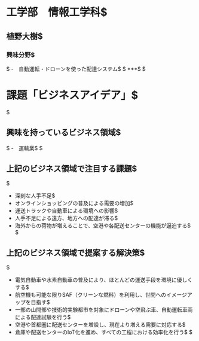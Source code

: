 # 工学部　情報工学科$
## 植野大樹$
### 興味分野$
$
-　自動運転・ドローンを使った配達システム$
$
***$
$
# 課題「ビジネスアイデア」$
$
## 興味を持っているビジネス領域$
$
-　運輸業$
$
## 上記のビジネス領域で注目する課題$
$
- 深刻な人手不足$
- オンラインショッピングの普及による需要の増加$
- 運送トラックや自動車による環境への影響$
- 人手不足による遠方、地方への配達が滞る$
- 海外からの荷物が増えることで、空港や各配送センターの機能が逼迫する$
$
## 上記のビジネス領域で提案する解決策$
$
- 電気自動車や水素自動車の普及により、ほとんどの運送手段を環境に優しくする$
- 航空機も可能な限りSAF（クリーンな燃料）を利用し、世間へのイメージアップを目指す$
- 一部の山間部や技術的実験都市を対象にドローンや空飛ぶ車、自動運転車両による配達試験を行う$
- 空港や首都圏に配送センターを増設し、現在より増える需要に対応する$
- 倉庫や配送センターのIoT化を進め、すべての工程における効率化を行う$
$

